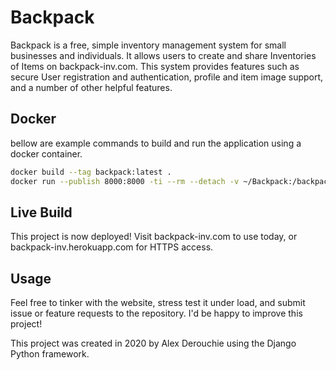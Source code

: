 # Backpack

Backpack is a free, simple inventory management system for small businesses and individuals. It allows users to create and share Inventories of Items on backpack-inv.com. This system provides features such as secure User registration and authentication, profile and item image support, and a number of other helpful features.

## Docker
bellow are example commands to build and run the application using a docker container. 
```bash
docker build --tag backpack:latest .
docker run --publish 8000:8000 -ti --rm --detach -v ~/Backpack:/backpack --name backpack-test backpack:latest
```

## Live Build

This project is now deployed! Visit backpack-inv.com to use today, or backpack-inv.herokuapp.com for HTTPS access.

## Usage

Feel free to tinker with the website, stress test it under load, and submit issue or feature requests to the repository. I'd be happy to improve this project!


This project was created in 2020 by Alex Derouchie using the Django Python framework.

